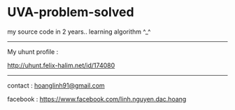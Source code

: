 UVA-problem-solved
==================

my source code in 2 years.. learning algorithm ^_^

------------------

My uhunt profile :

http://uhunt.felix-halim.net/id/174080

------------------

contact : hoanglinh91@gmail.com

facebook : https://www.facebook.com/linh.nguyen.dac.hoang
